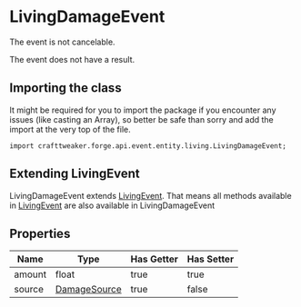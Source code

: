 # LivingDamageEvent

The event is not cancelable.

The event does not have a result.

## Importing the class

It might be required for you to import the package if you encounter any issues (like casting an Array), so better be safe than sorry and add the import at the very top of the file.
```zenscript
import crafttweaker.forge.api.event.entity.living.LivingDamageEvent;
```


## Extending LivingEvent

LivingDamageEvent extends [LivingEvent](/forge/api/event/entity/living/LivingEvent). That means all methods available in [LivingEvent](/forge/api/event/entity/living/LivingEvent) are also available in LivingDamageEvent

## Properties

|  Name  |                      Type                       | Has Getter | Has Setter |
|--------|-------------------------------------------------|------------|------------|
| amount | float                                           | true       | true       |
| source | [DamageSource](/vanilla/api/world/DamageSource) | true       | false      |

